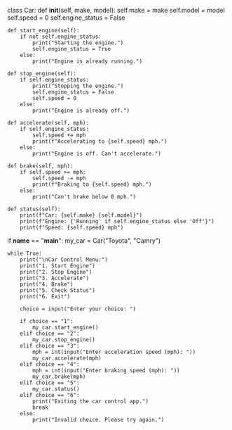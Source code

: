 class Car:
    def __init__(self, make, model):
        self.make = make
        self.model = model
        self.speed = 0
        self.engine_status = False

    def start_engine(self):
        if not self.engine_status:
            print("Starting the engine.")
            self.engine_status = True
        else:
            print("Engine is already running.")

    def stop_engine(self):
        if self.engine_status:
            print("Stopping the engine.")
            self.engine_status = False
            self.speed = 0
        else:
            print("Engine is already off.")

    def accelerate(self, mph):
        if self.engine_status:
            self.speed += mph
            print(f"Accelerating to {self.speed} mph.")
        else:
            print("Engine is off. Can't accelerate.")

    def brake(self, mph):
        if self.speed >= mph:
            self.speed -= mph
            print(f"Braking to {self.speed} mph.")
        else:
            print("Can't brake below 0 mph.")

    def status(self):
        print(f"Car: {self.make} {self.model}")
        print(f"Engine: {'Running' if self.engine_status else 'Off'}")
        print(f"Speed: {self.speed} mph")

if __name__ == "__main__":
    my_car = Car("Toyota", "Camry")

    while True:
        print("\nCar Control Menu:")
        print("1. Start Engine")
        print("2. Stop Engine")
        print("3. Accelerate")
        print("4. Brake")
        print("5. Check Status")
        print("6. Exit")

        choice = input("Enter your choice: ")

        if choice == "1":
            my_car.start_engine()
        elif choice == "2":
            my_car.stop_engine()
        elif choice == "3":
            mph = int(input("Enter acceleration speed (mph): "))
            my_car.accelerate(mph)
        elif choice == "4":
            mph = int(input("Enter braking speed (mph): "))
            my_car.brake(mph)
        elif choice == "5":
            my_car.status()
        elif choice == "6":
            print("Exiting the car control app.")
            break
        else:
            print("Invalid choice. Please try again.")

